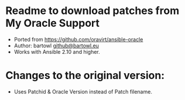 # Readme to download patches from My Oracle Support

- Ported from https://github.com/oravirt/ansible-oracle
- Author: bartowl <github@bartowl.eu>
- Works with Ansible 2.10 and higher.

# Changes to the original version:
- Uses Patchid & Oracle Version instead of Patch filename.
